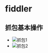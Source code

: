 # fiddler

## 抓包基本操作

- ![抓包1](../notes/img/Fiddler/Fiddler_0.png)
- ![抓包2](../notes/img/Fiddler/Fiddler_1.png)
  